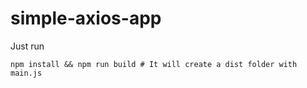# simple-axios-app

Just run

    npm install && npm run build # It will create a dist folder with main.js
